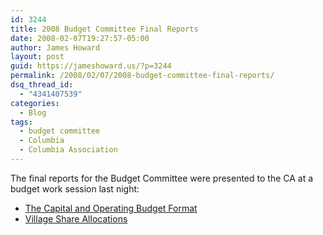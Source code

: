 ```yaml
---
id: 3244
title: 2008 Budget Committee Final Reports
date: 2008-02-07T19:27:57-05:00
author: James Howard
layout: post
guid: https://jameshoward.us/?p=3244
permalink: /2008/02/07/2008-budget-committee-final-reports/
dsq_thread_id:
  - "4341407539"
categories:
  - Blog
tags:
  - budget committee
  - Columbia
  - Columbia Association
---
```

The final reports for the Budget Committee were presented to the CA at a budget work session last night:

* [The Capital and Operating Budget Format](ftp://ftp.jameshoward.us/pub/howardjp/ca/cabac-2008-format.pdf)
* [Village Share Allocations](ftp://ftp.jameshoward.us/pub/howardjp/ca/cabac-2008-format.pdf)
